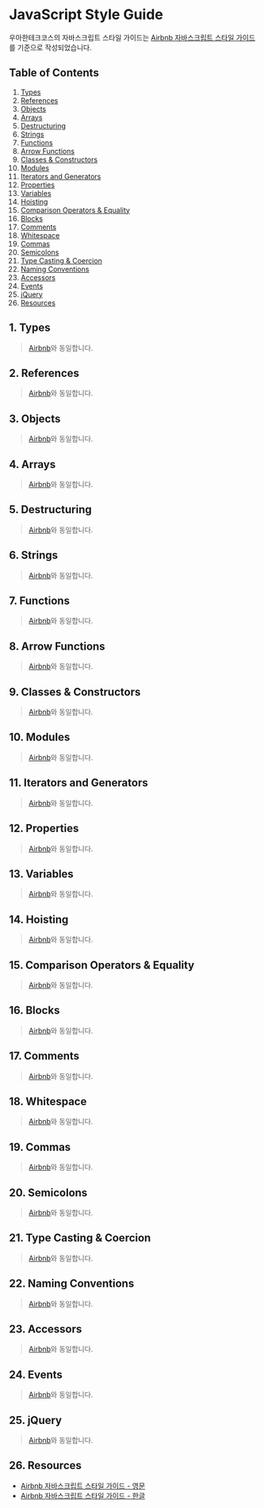 # JavaScript Style Guide

우아한테크코스의 자바스크립트 스타일 가이드는 [Airbnb 자바스크립트 스타일 가이드](https://github.com/airbnb/javascript)를 기준으로 작성되었습니다.

## Table of Contents

1. [Types](#types)
2. [References](#references)
3. [Objects](#objects)
4. [Arrays](#arrays)
5. [Destructuring](#destructuring)
6. [Strings](#strings)
7. [Functions](#functions)
8. [Arrow Functions](#arrow-functions)
9. [Classes & Constructors](#classes--constructors)
10. [Modules](#modules)
11. [Iterators and Generators](#iterators-and-generators)
12. [Properties](#properties)
13. [Variables](#variables)
14. [Hoisting](#hoisting)
15. [Comparison Operators & Equality](#comparison-operators--equality)
16. [Blocks](#blocks)
17. [Comments](#comments)
18. [Whitespace](#whitespace)
19. [Commas](#commas)
20. [Semicolons](#semicolons)
21. [Type Casting & Coercion](#type-casting--coercion)
22. [Naming Conventions](#naming-conventions)
23. [Accessors](#accessors)
24. [Events](#events)
25. [jQuery](#jquery)
26. [Resources](#resources)

## 1. Types

> [Airbnb](https://github.com/airbnb/javascript/blob/master/README.md#types)와 동일합니다.

## 2. References

> [Airbnb](https://github.com/airbnb/javascript/blob/master/README.md#references)와 동일합니다.

## 3. Objects

> [Airbnb](https://github.com/airbnb/javascript/blob/master/README.md#types)와 동일합니다.

## 4. Arrays

> [Airbnb](https://github.com/airbnb/javascript/blob/master/README.md#array)와 동일합니다.

## 5. Destructuring

> [Airbnb](https://github.com/airbnb/javascript/blob/master/README.md#destructuring)와 동일합니다.

## 6. Strings

> [Airbnb](https://github.com/airbnb/javascript/blob/master/README.md#strings)와 동일합니다.

## 7. Functions

> [Airbnb](https://github.com/airbnb/javascript/blob/master/README.md#functions)와 동일합니다.

## 8. Arrow Functions

> [Airbnb](https://github.com/airbnb/javascript/blob/master/README.md#arrow-functions)와 동일합니다.

## 9. Classes & Constructors

> [Airbnb](https://github.com/airbnb/javascript/blob/master/README.md#classes--constructors)와 동일합니다.

## 10. Modules

> [Airbnb](https://github.com/airbnb/javascript/blob/master/README.md#modules)와 동일합니다.

## 11. Iterators and Generators

> [Airbnb](https://github.com/airbnb/javascript/blob/master/README.md#iterators-and-generators)와 동일합니다.

## 12. Properties

> [Airbnb](https://github.com/airbnb/javascript/blob/master/README.md#properties)와 동일합니다.

## 13. Variables

> [Airbnb](https://github.com/airbnb/javascript/blob/master/README.md#variables)와 동일합니다.

## 14. Hoisting

> [Airbnb](https://github.com/airbnb/javascript/blob/master/README.md#hoisting)와 동일합니다.

## 15. Comparison Operators & Equality

> [Airbnb](https://github.com/airbnb/javascript/blob/master/README.md#comparison-operators--equality)와 동일합니다.

## 16. Blocks

> [Airbnb](https://github.com/airbnb/javascript/blob/master/README.md#blocks)와 동일합니다.

## 17. Comments

> [Airbnb](https://github.com/airbnb/javascript/blob/master/README.md#comments)와 동일합니다.

## 18. Whitespace

> [Airbnb](https://github.com/airbnb/javascript/blob/master/README.md#whitespace)와 동일합니다.

## 19. Commas

> [Airbnb](https://github.com/airbnb/javascript/blob/master/README.md#commas)와 동일합니다.

## 20. Semicolons

> [Airbnb](https://github.com/airbnb/javascript/blob/master/README.md#semicolons)와 동일합니다.

## 21. Type Casting & Coercion

> [Airbnb](https://github.com/airbnb/javascript/blob/master/README.md#type-casting--coercion)와 동일합니다.

## 22. Naming Conventions

> [Airbnb](https://github.com/airbnb/javascript/blob/master/README.md#naming-conventions)와 동일합니다.

## 23. Accessors

> [Airbnb](https://github.com/airbnb/javascript/blob/master/README.md#accessors)와 동일합니다.

## 24. Events

> [Airbnb](https://github.com/airbnb/javascript/blob/master/README.md#events)와 동일합니다.

## 25. jQuery

> [Airbnb](https://github.com/airbnb/javascript/blob/master/README.md#jquery)와 동일합니다.

## 26. Resources

- [Airbnb 자바스크립트 스타일 가이드 - 영문](https://github.com/airbnb/javascript)
- [Airbnb 자바스크립트 스타일 가이드 - 한글](https://github.com/tipjs/javascript-style-guide)
